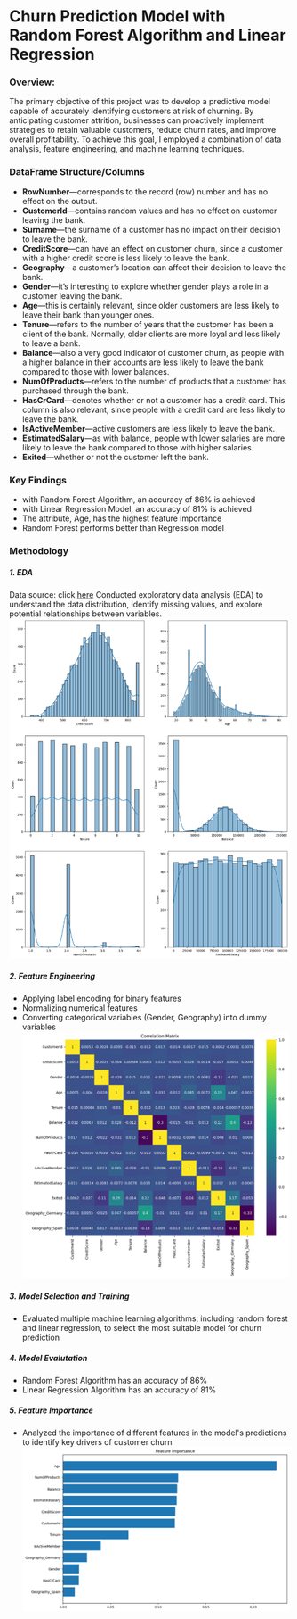 # Churn Prediction Model with Random Forest Algorithm and Linear Regression

### Overview:
The primary objective of this project was to develop a predictive model capable of accurately identifying customers at risk of churning. By anticipating customer attrition, businesses can proactively implement strategies to retain valuable customers, reduce churn rates, and improve overall profitability. To achieve this goal, I employed a combination of data analysis, feature engineering, and machine learning techniques.

### DataFrame Structure/Columns
- **RowNumber**—corresponds to the record (row) number and has no effect on the output.
- **CustomerId**—contains random values and has no effect on customer leaving the bank.
- **Surname**—the surname of a customer has no impact on their decision to leave the bank.
- **CreditScore**—can have an effect on customer churn, since a customer with a higher credit score is less likely to leave the bank.
- **Geography**—a customer’s location can affect their decision to leave the bank.
- **Gender**—it’s interesting to explore whether gender plays a role in a customer leaving the bank.
- **Age**—this is certainly relevant, since older customers are less likely to leave their bank than younger ones.
- **Tenure**—refers to the number of years that the customer has been a client of the bank. Normally, older clients are more loyal and less likely to leave a bank.
- **Balance**—also a very good indicator of customer churn, as people with a higher balance in their accounts are less likely to leave the bank compared to those with lower balances.
- **NumOfProducts**—refers to the number of products that a customer has purchased through the bank.
- **HasCrCard**—denotes whether or not a customer has a credit card. This column is also relevant, since people with a credit card are less likely to leave the bank.
- **IsActiveMember**—active customers are less likely to leave the bank.
- **EstimatedSalary**—as with balance, people with lower salaries are more likely to leave the bank compared to those with higher salaries.
- **Exited**—whether or not the customer left the bank.

### Key Findings
- with Random Forest Algorithm, an accuracy of 86% is achieved
- with Linear Regression Model, an accuracy of 81% is achieved
- The attribute, Age, has the highest feature importance
- Random Forest performs better than Regression model

### Methodology
##### 1. EDA
Data source: click [here](https://www.kaggle.com/datasets/mathchi/churn-for-bank-customers/data)
Conducted exploratory data analysis (EDA) to understand the data distribution, identify missing values, and explore potential relationships between variables.
![](img/output.png)

##### 2. Feature Engineering
- Applying label encoding for binary features
- Normalizing numerical features
- Converting categorical variables (Gender, Geography) into dummy variables
![](img/correlation.png)

##### 3. Model Selection and Training
- Evaluated multiple machine learning algorithms, including random forest and linear regression, to select the most suitable model for churn prediction

##### 4. Model Evalutation
- Random Forest Algorithm has an accuracy of 86%
- Linear Regression Algorithm has an accuracy of 81%

##### 5. Feature Importance
- Analyzed the importance of different features in the model's predictions to identify key drivers of customer churn
![](img/feature_importance.png)
